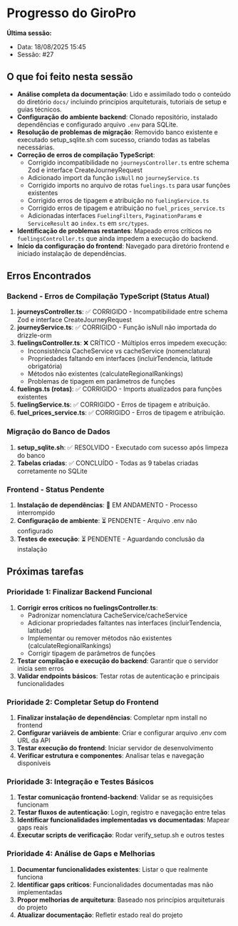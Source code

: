 # Progresso do GiroPro

**Última sessão:**
- Data: 18/08/2025 15:45
- Sessão: #27

## O que foi feito nesta sessão
- **Análise completa da documentação**: Lido e assimilado todo o conteúdo do diretório `docs/` incluindo princípios arquiteturais, tutoriais de setup e guias técnicos.
- **Configuração do ambiente backend**: Clonado repositório, instalado dependências e configurado arquivo `.env` para SQLite.
- **Resolução de problemas de migração**: Removido banco existente e executado setup_sqlite.sh com sucesso, criando todas as tabelas necessárias.
- **Correção de erros de compilação TypeScript**: 
  - Corrigido incompatibilidade no `journeysController.ts` entre schema Zod e interface CreateJourneyRequest
  - Adicionado import da função `isNull` no `journeyService.ts`
  - Corrigido imports no arquivo de rotas `fuelings.ts` para usar funções existentes
  - Corrigido erros de tipagem e atribuição no `fuelingService.ts`
  - Corrigido erros de tipagem e atribuição no `fuel_prices_service.ts`
  - Adicionadas interfaces `FuelingFilters`, `PaginationParams` e `ServiceResult` ao `index.ts` em `src/types`.
- **Identificação de problemas restantes**: Mapeado erros críticos no `fuelingsController.ts` que ainda impedem a execução do backend.
- **Início da configuração do frontend**: Navegado para diretório frontend e iniciado instalação de dependências.

## Erros Encontrados

### Backend - Erros de Compilação TypeScript (Status Atual)
1. **journeysController.ts**: ✅ CORRIGIDO - Incompatibilidade entre schema Zod e interface CreateJourneyRequest
2. **journeyService.ts**: ✅ CORRIGIDO - Função isNull não importada do drizzle-orm  
3. **fuelingsController.ts**: ❌ CRÍTICO - Múltiplos erros impedem execução:
   - Inconsistência CacheService vs cacheService (nomenclatura)
   - Propriedades faltando em interfaces (incluirTendencia, latitude obrigatória)
   - Métodos não existentes (calculateRegionalRankings)
   - Problemas de tipagem em parâmetros de funções
4. **fuelings.ts (rotas)**: ✅ CORRIGIDO - Imports atualizados para funções existentes
5. **fuelingService.ts**: ✅ CORRIGIDO - Erros de tipagem e atribuição.
6. **fuel_prices_service.ts**: ✅ CORRIGIDO - Erros de tipagem e atribuição.

### Migração do Banco de Dados
1. **setup_sqlite.sh**: ✅ RESOLVIDO - Executado com sucesso após limpeza do banco
2. **Tabelas criadas**: ✅ CONCLUÍDO - Todas as 9 tabelas criadas corretamente no SQLite

### Frontend - Status Pendente
1. **Instalação de dependências**: 🔄 EM ANDAMENTO - Processo interrompido
2. **Configuração de ambiente**: ⏳ PENDENTE - Arquivo .env não configurado
3. **Testes de execução**: ⏳ PENDENTE - Aguardando conclusão da instalação

## Próximas tarefas

### Prioridade 1: Finalizar Backend Funcional
1. **Corrigir erros críticos no fuelingsController.ts**:
   - Padronizar nomenclatura CacheService/cacheService
   - Adicionar propriedades faltantes nas interfaces (incluirTendencia, latitude)
   - Implementar ou remover métodos não existentes (calculateRegionalRankings)
   - Corrigir tipagem de parâmetros de funções
2. **Testar compilação e execução do backend**: Garantir que o servidor inicia sem erros
3. **Validar endpoints básicos**: Testar rotas de autenticação e principais funcionalidades

### Prioridade 2: Completar Setup do Frontend  
1. **Finalizar instalação de dependências**: Completar npm install no frontend
2. **Configurar variáveis de ambiente**: Criar e configurar arquivo .env com URL da API
3. **Testar execução do frontend**: Iniciar servidor de desenvolvimento
4. **Verificar estrutura e componentes**: Analisar telas e navegação disponíveis

### Prioridade 3: Integração e Testes Básicos
1. **Testar comunicação frontend-backend**: Validar se as requisições funcionam
2. **Testar fluxos de autenticação**: Login, registro e navegação entre telas
3. **Identificar funcionalidades implementadas vs documentadas**: Mapear gaps reais
4. **Executar scripts de verificação**: Rodar verify_setup.sh e outros testes

### Prioridade 4: Análise de Gaps e Melhorias
1. **Documentar funcionalidades existentes**: Listar o que realmente funciona
2. **Identificar gaps críticos**: Funcionalidades documentadas mas não implementadas
3. **Propor melhorias de arquitetura**: Baseado nos princípios arquiteturais do projeto
4. **Atualizar documentação**: Refletir estado real do projeto


